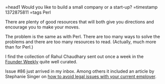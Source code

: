 =head1 Would you like to build a small company or a start-up?
=timestamp 1372875811
=tags Perl

There are plenty of good resources that will both give you directions and
encourage you to make your moves.

The problem is the same as with Perl. There are too many ways to solve
the problems and there are too many resources to read.
(Actually, much more than for Perl.)

I find the collection of Rahul Chaudhary sent out once a week
in the
<a href="http://www.founderweekly.com/">Founder Weekly</a> quite
well curated.

Issue #86 just arrived in my inbox. Among others it included an article
by Stephanie Singer on
<a href="http://techcrunch.com/2013/06/28/launching-a-startup-make-a-clean-legal-break-from-your-employer-first/">how to avoid legal issues with your current employer</a>.

